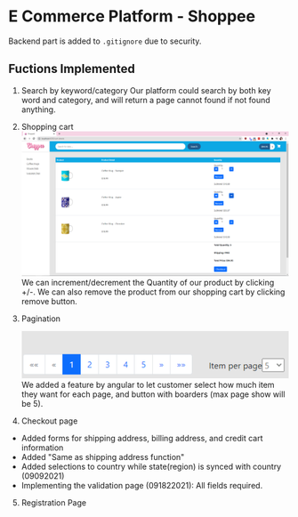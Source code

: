 # E Commerce Platform - Shoppee

Backend part is added to `.gitignore` due to security.

## Fuctions Implemented

1. Search by keyword/category
   Our platform could search by both key word and category, and will return a page cannot found if not found anything.
2. Shopping cart
   ![Checkout Page](/project_showcase/ShoppingCart.PNG)
   We can increment/decrement the Quantity of our product by clicking +/-.
   We can also remove the product from our shopping cart by clicking remove button.
3. Pagination    
   
   ![Pagination](/project_showcase/Pagination.PNG)
   We added a feature by angular to let customer select how much item they want for each page, and button with boarders (max page show will be 5).
4. Checkout page

- Added forms for shipping address, billing address, and credit cart information
- Added "Same as shipping address function"
- Added selections to country while state(region) is synced with country (09092021)
- Implementing the validation page (091822021): All fields required.
<!-- TODO -->

5. Registration Page
<!-- TODO -->

<!-- ## Platform Structure
### Backend
- Java
- Spring Boot
- Hibernate
### Frontend
- Angular
- TypeScript
- HTML/CSS -->
